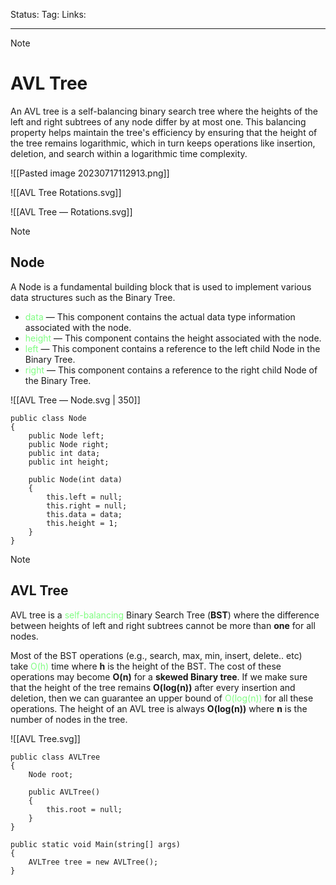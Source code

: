 Status: 
Tag:
Links:

---
> [!note] 
>  # AVL Tree

An AVL tree is a self-balancing binary search tree where the heights of the left and right subtrees of any node differ by at most one. This balancing property helps maintain the tree's efficiency by ensuring that the height of the tree remains logarithmic, which in turn keeps operations like insertion, deletion, and search within a logarithmic time complexity.

![[Pasted image 20230717112913.png]]


![[AVL Tree Rotations.svg]]




![[AVL Tree — Rotations.svg]]




> [!note] 
> ## Node 


A Node is a fundamental building block that is used to implement various data structures such as the Binary Tree. 
- <span style="color:#81fd83">data</span> — This component contains the actual data type information associated with the node.
- <span style="color:#81fd83">height</span> — This component contains the height associated with the node.
- <span style="color:#81fd83">left</span> — This component contains a reference to the left child Node in the Binary Tree. 
- <span style="color:#81fd83">right</span> — This component contains a reference to the right child Node of the Binary Tree.


![[AVL Tree — Node.svg | 350]]

``` run-csharp
public class Node
{
	public Node left;
	public Node right;
	public int data;
	public int height;

	public Node(int data)
	{
		this.left = null;
		this.right = null;
		this.data = data;
		this.height = 1;
	}
}
```


> [!note] 
> ## AVL Tree 


AVL tree is a <span style="color:#81fd83">self-balancing</span> Binary Search Tree (**BST**) where the difference between heights of left and right subtrees cannot be more than **one** for all nodes.

Most of the BST operations (e.g., search, max, min, insert, delete.. etc) take <span style="color:#81fd83">O(h)</span> time where **h** is the height of the BST. The cost of these operations may become **O(n)** for a **skewed Binary tree**. If we make sure that the height of the tree remains **O(log(n))** after every insertion and deletion, then we can guarantee an upper bound of <span style="color:#81fd83">O(log(n))</span> for all these operations. The height of an AVL tree is always **O(log(n))** where **n** is the number of nodes in the tree.

![[AVL Tree.svg]]

``` run-csharp
public class AVLTree
{
	Node root;
	
	public AVLTree()
	{
		this.root = null;
	}
}
```

``` run-csharp
public static void Main(string[] args)
{
	AVLTree tree = new AVLTree();
}
```
